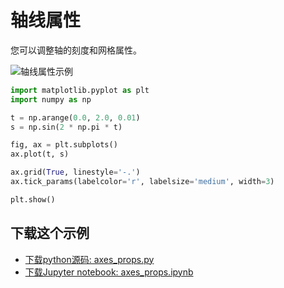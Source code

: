 # 轴线属性

您可以调整轴的刻度和网格属性。

![轴线属性示例](https://matplotlib.org/_images/sphx_glr_axes_props_001.png)

```python
import matplotlib.pyplot as plt
import numpy as np

t = np.arange(0.0, 2.0, 0.01)
s = np.sin(2 * np.pi * t)

fig, ax = plt.subplots()
ax.plot(t, s)

ax.grid(True, linestyle='-.')
ax.tick_params(labelcolor='r', labelsize='medium', width=3)

plt.show()
```

## 下载这个示例

- [下载python源码: axes_props.py](https://matplotlib.org/_downloads/axes_props.py)
- [下载Jupyter notebook: axes_props.ipynb](https://matplotlib.org/_downloads/axes_props.ipynb)